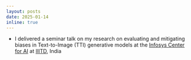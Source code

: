 ```yaml
---
layout: posts
date: 2025-01-14
inline: true
---
```


- I delivered a seminar talk on my research on evaluating and mitigating biases in Text-to-Image (TTI) generative models at the [Infosys Center for AI](https://cai.iiitd.ac.in/) at [IIITD](https://iiitd.ac.in/), India 



